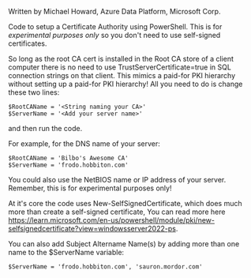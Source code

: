 Written by Michael Howard, Azure Data Platform, Microsoft Corp.

Code to setup a Certificate Authority using PowerShell. This is for *experimental purposes only* so you don't need to use self-signed certificates.

So long as the root CA cert is installed in the Root CA store of a client computer there is no need to use TrustServerCertificate=true in SQL connection strings on that client. This mimics a paid-for PKI hierarchy without setting up a paid-for PKI hierarchy!
All you need to do is change these two lines:

```
$RootCAName = '<String naming your CA>'
$ServerName = '<Add your server name>'
```

and then run the code. 

For example, for the DNS name of your server:

```
$RootCAName = 'Bilbo's Awesome CA'
$ServerName = 'frodo.hobbiton.com'
```

You could also use the NetBIOS name or IP address of your server. Remember, this is for experimental purposes only!

At it's core the code uses New-SelfSignedCertificate, which does much more than create a self-signed certificate, You can read more here https://learn.microsoft.com/en-us/powershell/module/pki/new-selfsignedcertificate?view=windowsserver2022-ps. 

You can also add Subject Altername Name(s) by adding more than one name to the $ServerName variable:

```
$ServerName = 'frodo.hobbiton.com', 'sauron.mordor.com'
````

